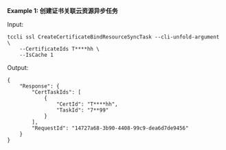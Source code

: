 **Example 1: 创建证书关联云资源异步任务**



Input: 

```
tccli ssl CreateCertificateBindResourceSyncTask --cli-unfold-argument  \
    --CertificateIds T****hh \
    --IsCache 1
```

Output: 
```
{
    "Response": {
        "CertTaskIds": [
            {
                "CertId": "T****hh",
                "TaskId": "7**99"
            }
        ],
        "RequestId": "14727a68-3b90-4408-99c9-dea6d7de9456"
    }
}
```

